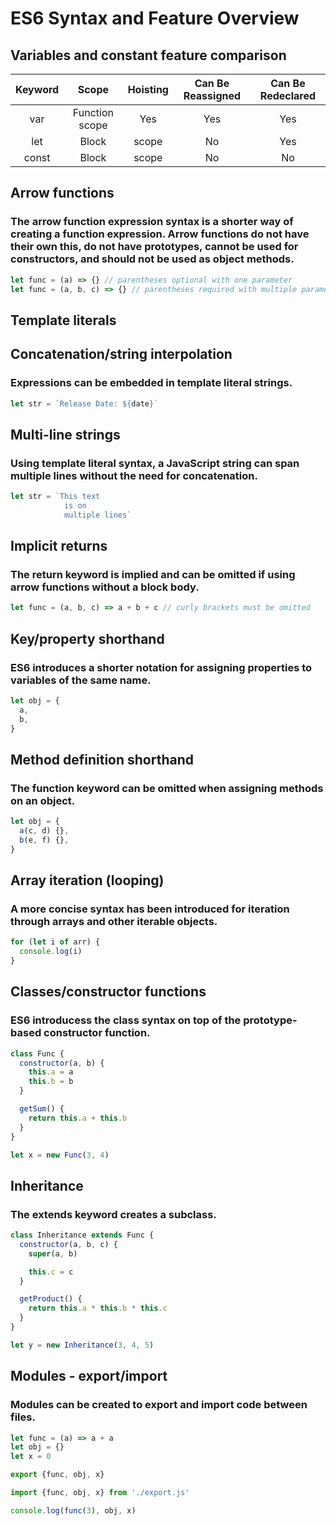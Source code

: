 # ES6 Syntax and Feature Overview

## Variables and constant feature comparison

|Keyword | Scope | Hoisting | Can Be Reassigned | Can Be Redeclared |
|:---------: |:--------------:|:--------------:|:--------------:|:--------------:|
|var|Function scope|Yes|Yes|Yes
|let|Block| scope|	No|	Yes	|No
|const|	Block |scope|	No|	No|	No

## Arrow functions
### The arrow function expression syntax is a shorter way of creating a function expression. Arrow functions do not have their own this, do not have prototypes, cannot be used for constructors, and should not be used as object methods.
```javascript
let func = (a) => {} // parentheses optional with one parameter
let func = (a, b, c) => {} // parentheses required with multiple parameters
```
## Template literals
## Concatenation/string interpolation
### Expressions can be embedded in template literal strings.
```javascript
let str = `Release Date: ${date}`
```
## Multi-line strings
### Using template literal syntax, a JavaScript string can span multiple lines without the need for concatenation.
```javascript
let str = `This text
            is on
            multiple lines`
```
## Implicit returns
### The return keyword is implied and can be omitted if using arrow functions without a block body.
```javascript
let func = (a, b, c) => a + b + c // curly brackets must be omitted
```
## Key/property shorthand
### ES6 introduces a shorter notation for assigning properties to variables of the same name.
```javascript
let obj = {
  a,
  b,
}
```
## Method definition shorthand
### The function keyword can be omitted when assigning methods on an object.

```javascript
let obj = {
  a(c, d) {},
  b(e, f) {},
}
```
## Array iteration (looping)
### A more concise syntax has been introduced for iteration through arrays and other iterable objects.
```javascript
for (let i of arr) {
  console.log(i)
}
```
## Classes/constructor functions
### ES6 introducess the class syntax on top of the prototype-based constructor function.
```javascript
class Func {
  constructor(a, b) {
    this.a = a
    this.b = b
  }

  getSum() {
    return this.a + this.b
  }
}

let x = new Func(3, 4)
```
## Inheritance
### The extends keyword creates a subclass.
```javascript
class Inheritance extends Func {
  constructor(a, b, c) {
    super(a, b)

    this.c = c
  }

  getProduct() {
    return this.a * this.b * this.c
  }
}

let y = new Inheritance(3, 4, 5)
```
## Modules - export/import
### Modules can be created to export and import code between files.
```javascript
let func = (a) => a + a
let obj = {}
let x = 0

export {func, obj, x}
```
```javascript
import {func, obj, x} from './export.js'

console.log(func(3), obj, x)
```
